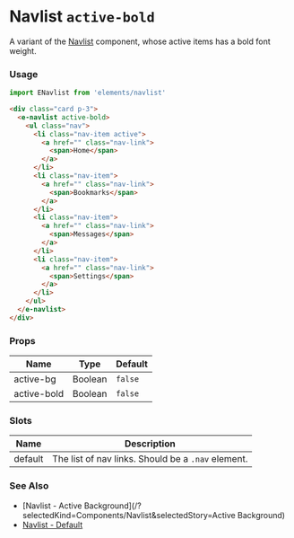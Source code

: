 # Navlist `active-bold`

A variant of the [Navlist](/?selectedKind=Components/Navlist&selectedStory=Default) component, whose active items has a bold font weight.

<!-- STORY -->

### Usage

```js
import ENavlist from 'elements/navlist'
```
```html
<div class="card p-3">
  <e-navlist active-bold>
    <ul class="nav">
      <li class="nav-item active">
        <a href="" class="nav-link">
          <span>Home</span>
        </a>
      </li>
      <li class="nav-item">
        <a href="" class="nav-link">
          <span>Bookmarks</span>
        </a>
      </li>
      <li class="nav-item">
        <a href="" class="nav-link">
          <span>Messages</span>
        </a>
      </li>
      <li class="nav-item">
        <a href="" class="nav-link">
          <span>Settings</span>
        </a>
      </li>
    </ul>
  </e-navlist>
</div>
```

### Props

| Name        | Type    | Default |
|-------------|---------|---------|
| active-bg   | Boolean | `false` |
| active-bold | Boolean | `false` |

### Slots

| Name    | Description |
|---------|-------------|
| default | The list of nav links. Should be a `.nav` element. |

### See Also
- [Navlist - Active Background](/?selectedKind=Components/Navlist&selectedStory=Active Background)
- [Navlist - Default](/?selectedKind=Components/Navlist&selectedStory=Default)
